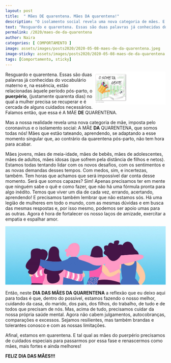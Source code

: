 ```yaml
---
layout: post
title:  " Mães DE quarentena. Mães DA quarentena!"
description: "O isolamento social revela uma nova categoria de mães. E todas nós fazemos parte dela!"
text: "Resguardo e quarentena. Essas são duas palavras já conhecidas do vocabulário materno..."
permalink: /2020/maes-de-da-quarentena
author: Naira
categories: [ COMPORTAMENTO ]
image: assets/images/posts2020/2020-05-08-maes-de-da-quarentena.jpeg
image-sticky: assets/images/posts2020/2020-05-08-maes-de-da-quarentena.jpeg
tags: [Comportamento, sticky]
---
```

<style>
.capa { display: block; margin-left: auto; margin-right: auto; width: 50%; 
box-shadow: 0 4px 8px 0 rgba(0, 0, 0, 0.2), 0 6px 20px 0 rgba(0, 0, 0, 0.19);}

.thumb {float: right; width: 45%;}
@media only screen and (max-width: 520px) {
  .txt {font-size: 22px;}
  .thumb {float: right; width: 100%}
}
figure {
  margin: 0rem;
}
figcaption {
display: block;
position: relative;
top:-10px;
font-style: italic;
text-align: center;
}

</style>
<a href="https://aprender.digital/"><img class="thumb" src="/assets/images/o-nome-da-gente.gif" align="rigth"></a>
Resguardo e quarentena. Essas são duas palavras já conhecidas do vocabulário materno e, na essência, estão relacionadas àquele período pós-parto, o **puerpério**, (justamente quarenta dias) no qual a mulher precisa se recuperar e é cercada de alguns cuidados  necessários.  Falamos então, que essa é A MÃE **DE** QUARENTENA.

Mas a nossa realidade revela uma nova categoria de mãe, imposta pelo coronavírus e o isolamento social: A MÃE **DA** QUARENTENA, que somos todas nós!  Mães que estão tateando, aprendendo, se adaptando a esse momento singular que, ao contrário da quarentena pós-parto, não tem hora para acabar. 

Mães jovens, mães de meia-idade, mães de bebês, mães de adolescentes, mães de adultos, mães idosas (que sofrem pela distância de filhos e netos). Estamos todas tentando lidar com os novos desafios, com os sentimentos e as novas demandas desses tempos. Com medos, sim, e incertezas, também. Tem horas que achamos que será impossível dar conta desse momento. Será que somos capazes? Sim! Apenas precisamos ter em mente que ninguém sabe o quê e como fazer, que não há uma fórmula pronta para algo inédito. Temos que viver um dia de cada vez, errando, acertando, aprendendo! E precisamos também lembrar que não estamos sós. Há uma legião de mulheres em todo o mundo, com as mesmas dúvidas e em busca das mesmas respostas e, por isso mesmo,  podemos ser apoio umas para as outras. Agora é hora de fortalecer os nosso laços de amizade, exercitar a empatia e espalhar amor.

<figure>
<img src="/assets/images/posts2020/2020-05-08-maes-de-da-quarentena-juntas.jpeg" alt="Foto do projeto O contágio pela leitura">
</figure>

Então, neste **DIA DAS MÃES DA QUARENTENA** a reflexão que eu deixo aqui para todas é que, dentro do possível, estamos fazendo o nosso melhor, cuidando da casa, do marido, dos pais, dos filhos, do trabalho, de tudo e de todos que precisam de nós. Mas,  acima de tudo, precisamos cuidar da nossa própria saúde mental. Agora não cabem julgamentos, autocobranças, comparações e excessos. Sejamos resilientes, mas também brandas e tolerantes conosco e com  as nossas limitações.

Afinal, estamos em quarentena. E tal qual as mães do puerpério precisamos de cuidados especiais para passarmos por essa fase e renascermos como mães, mais fortes e ainda melhores!

**FELIZ DIA DAS MÃES!!!**

